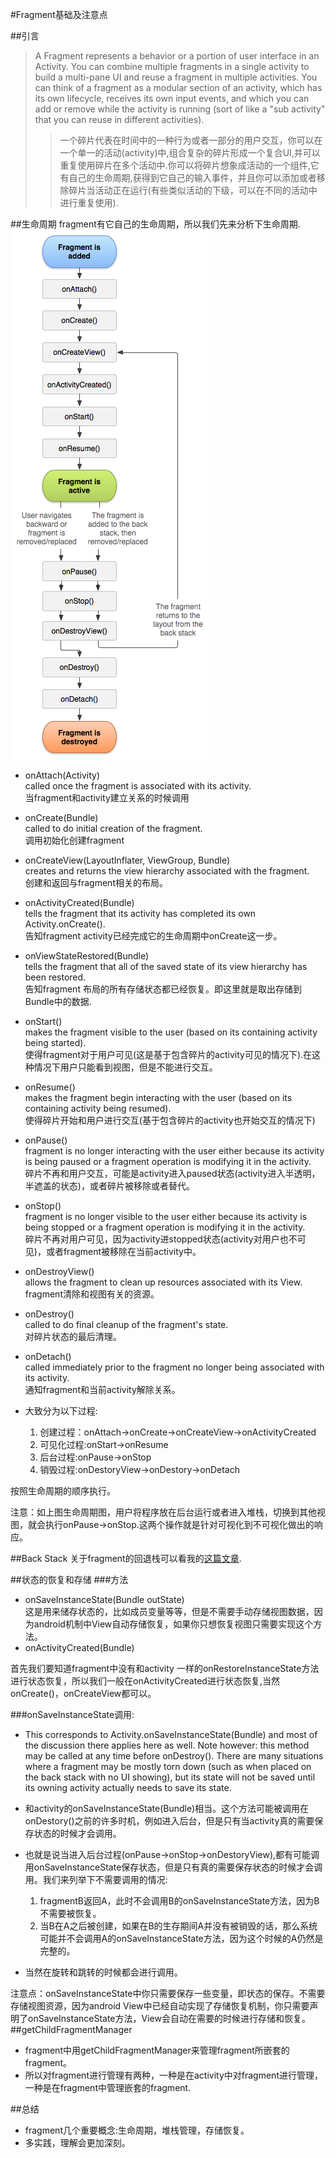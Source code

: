 #Fragment基础及注意点

##引言
>A Fragment represents a behavior or a portion of user interface in an Activity. You can combine multiple fragments in a single activity to build a multi-pane UI and reuse a fragment in multiple activities. You can think of a fragment as a modular section of an activity, which has its own lifecycle, receives its own input events, and which you can add or remove while the activity is running (sort of like a "sub activity" that you can reuse in different activities).
>>一个碎片代表在时间中的一种行为或者一部分的用户交互，你可以在一个单一的活动(activity)中,组合复杂的碎片形成一个复合UI,并可以重复使用碎片在多个活动中.你可以将碎片想象成活动的一个组件,它有自己的生命周期,获得到它自己的输入事件，并且你可以添加或者移除碎片当活动正在运行(有些类似活动的下级，可以在不同的活动中进行重复使用).

##生命周期
fragment有它自己的生命周期，所以我们先来分析下生命周期.
![Google pic](fragment_lifecycle.png)

* onAttach(Activity) <br>
  called once the fragment is associated with its activity.<br>
  当fragment和activity建立关系的时候调用

* onCreate(Bundle)<br>
  called to do initial creation of the fragment.<br>
  调用初始化创建fragment
* onCreateView(LayoutInflater, ViewGroup, Bundle)<br>
  creates and returns the view hierarchy associated with the fragment.<br>
  创建和返回与fragment相关的布局。
* onActivityCreated(Bundle)<br>
  tells the fragment that its activity has completed its own Activity.onCreate().<br>
  告知fragment activity已经完成它的生命周期中onCreate这一步。
* onViewStateRestored(Bundle)<br>
  tells the fragment that all of the saved state of its view hierarchy has been restored.<br>
  告知fragment 布局的所有存储状态都已经恢复。即这里就是取出存储到Bundle中的数据.
* onStart()<br>
  makes the fragment visible to the user (based on its containing activity being started).<br>
  使得fragment对于用户可见(这是基于包含碎片的activity可见的情况下).在这种情况下用户只能看到视图，但是不能进行交互。
* onResume()<br>
  makes the fragment begin interacting with the user (based on its containing activity being resumed).<br>
  使得碎片开始和用户进行交互(基于包含碎片的activity也开始交互的情况下)
* onPause()<br>
  fragment is no longer interacting with the user either because its activity is being paused or a fragment operation is modifying it in the activity.<br>
  碎片不再和用户交互，可能是activity进入paused状态(activity进入半透明，半遮盖的状态)，或者碎片被移除或者替代。
* onStop()<br>
 fragment is no longer visible to the user either because its activity is being stopped or a fragment operation is modifying it in the activity.<br>
 碎片不再对用户可见，因为activity进stopped状态(activity对用户也不可见)，或者fragment被移除在当前activity中。
* onDestroyView()<br>
  allows the fragment to clean up resources associated with its View.<br>
  fragment清除和视图有关的资源。
* onDestroy()<br>
  called to do final cleanup of the fragment's state.<br>
  对碎片状态的最后清理。
* onDetach()<br>
  called immediately prior to the fragment no longer being associated with its activity.<br>
  通知fragment和当前activity解除关系。
* 大致分为以下过程:
  1. 创建过程：onAttach->onCreate->onCreateView->onActivityCreated
  2. 可见化过程:onStart->onResume
  3. 后台过程:onPause->onStop
  4. 销毁过程:onDestoryView->onDestory->onDetach

按照生命周期的顺序执行。

注意：如上图生命周期图，用户将程序放在后台运行或者进入堆栈，切换到其他视图，就会执行onPause->onStop.这两个操作就是针对可视化到不可视化做出的响应。

##Back Stack
 关于fragment的回退栈可以看我的[这篇文章](http://www.jianshu.com/p/1d0bec0800d2).

##状态的恢复和存储
###方法
* onSaveInstanceState(Bundle outState)<br>
  这是用来储存状态的，比如成员变量等等，但是不需要手动存储视图数据，因为android机制中View自动存储恢复，如果你只想恢复视图只需要实现这个方法。<br>
* onActivityCreated(Bundle)

首先我们要知道fragment中没有和activity 一样的onRestoreInstanceState方法进行状态恢复，所以我们一般在onActivityCreated进行状态恢复,当然onCreate()，onCreateView都可以。

###onSaveInstanceState调用:
* This corresponds to Activity.onSaveInstanceState(Bundle) and most of the discussion there applies here as well. Note however: this method may be called at any time before onDestroy(). There are many situations where a fragment may be mostly torn down (such as when placed on the back stack with no UI showing), but its state will not be saved until its owning activity actually needs to save its state.
* 和activity的onSaveInstanceState(Bundle)相当。这个方法可能被调用在onDestory()之前的许多时机，例如进入后台，但是只有当activity真的需要保存状态的时候才会调用。

* 也就是说当进入后台过程(onPause->onStop->onDestoryView),都有可能调用onSaveInstanceState保存状态，但是只有真的需要保存状态的时候才会调用。我们来列举下不需要调用的情况:
  1. fragmentB返回A，此时不会调用B的onSaveInstanceState方法，因为B不需要被恢复。
  2. 当B在A之后被创建，如果在B的生存期间A并没有被销毁的话，那么系统可能并不会调用A的onSaveInstanceState方法，因为这个时候的A仍然是完整的。

* 当然在旋转和跳转的时候都会进行调用。

注意点：onSaveInstanceState中你只需要保存一些变量，即状态的保存。不需要存储视图资源，因为android View中已经自动实现了存储恢复机制，你只需要声明了onSaveInstanceState方法，View会自动在需要的时候进行存储和恢复。 
##getChildFragmentManager
* fragment中用getChildFragmentManager来管理fragment所嵌套的fragment。
* 所以对fragment进行管理有两种，一种是在activity中对fragment进行管理，一种是在fragment中管理嵌套的fragment.

##总结
* fragment几个重要概念:生命周期，堆栈管理，存储恢复。
* 多实践，理解会更加深刻。
 
  
  
  
   

  
  
